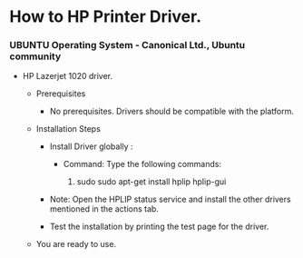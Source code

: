 # How to HP Printer Driver.

### UBUNTU Operating System - Canonical Ltd., Ubuntu community

- HP Lazerjet 1020 driver.
    - Prerequisites
      - No prerequisites. Drivers should be compatible with the platform.

    - Installation Steps
		- Install Driver globally : 

			- Command: Type the following commands:
				
				1) sudo sudo apt-get install hplip hplip-gui
				
				
      - Note: Open the HPLIP status service and install the other drivers mentioned in the actions tab.
      
      - Test the installation by printing the test page for the driver.
    
    - You are ready to use.

